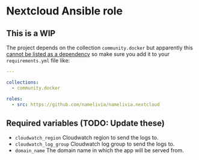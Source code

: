 # Nextcloud Ansible role

## This is a WIP

The project depends on the collection `community.docker` but apparently this [cannot be listed as a dependency](https://github.com/ansible/ansible/issues/62847) so make sure you add it to your `requirements.yml` file like:

```yml
---

collections:
  - community.docker

roles:
  - src: https://github.com/namelivia/namelivia.nextcloud
```

## Required variables (TODO: Update these)
 - `cloudwatch_region` Cloudwatch region to send the logs to.
 - `cloudwatch_log_group` Cloudwatch log group to send the logs to.
 - `domain_name` The domain name in which the app will be served from.

